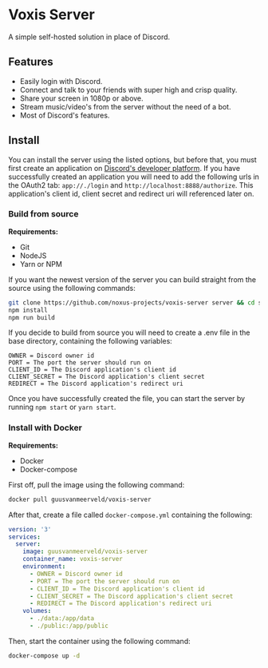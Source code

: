 # Voxis Server
A simple self-hosted solution in place of Discord.

## Features
- Easily login with Discord.
- Connect and talk to your friends with super high and crisp quality.
- Share your screen in 1080p or above.
- Stream music/video's from the server without the need of a bot.
- Most of Discord's features.

## Install

You can install the server using the listed options, but before that, you must first create an application on [Discord's developer platform](https://discord.com/developers). If you have successfully created an application you will need to add the following urls in the OAuth2 tab: `app://./login` and `http://localhost:8888/authorize`. This application's client id, client secret and redirect uri will referenced later on.

### Build from source

**Requirements:**
- Git
- NodeJS
- Yarn or NPM

If you want the newest version of the server you can build straight from the source using the following commands:

```bash
git clone https://github.com/noxus-projects/voxis-server server && cd server
npm install
npm run build
```

If you decide to build from source you will need to create a .env file in the base directory, containing the following variables:

```env
OWNER = Discord owner id
PORT = The port the server should run on
CLIENT_ID = The Discord application's client id
CLIENT_SECRET = The Discord application's client secret
REDIRECT = The Discord application's redirect uri
```

Once you have successfully created the file, you can start the server by running `npm start` or `yarn start`.

### Install with Docker
**Requirements:**
- Docker
- Docker-compose

First off, pull the image using the following command:
```bash
docker pull guusvanmeerveld/voxis-server
```

After that, create a file called `docker-compose.yml` containing the following:

```yml
version: '3'
services:
  server:
    image: guusvanmeerveld/voxis-server
    container_name: voxis-server
    environment:
      - OWNER = Discord owner id
      - PORT = The port the server should run on
      - CLIENT_ID = The Discord application's client id
      - CLIENT_SECRET = The Discord application's client secret
      - REDIRECT = The Discord application's redirect uri
    volumes:
      - ./data:/app/data
      - ./public:/app/public
```

Then, start the container using the following command:

```bash
docker-compose up -d
```